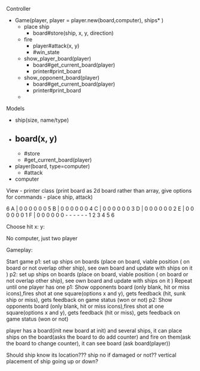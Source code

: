 Controller
- Game(player, player = player.new(board,computer), ships* )
  - place ship
    - board#store(ship, x, y, direction)
  - fire
    - player#attack(x, y)
    - #win_state
  - show_player_board(player)
    - board#get_current_board(player)
    - printer#print_board
  - show_opponent_board(player)
    - board#get_current_board(player)
    - printer#print_board
  -

Models
  - ship(size, name/type)
  - board(x, y)
    -
    - #store
    - #get_current_board(player)
  - player(board, type=computer)
    - #attack
  - computer

View - printer class (print board as 2d board rather than array, give options for commands - place ship, attack)

6 A | 0 0 0 0 0 0
5 B | 0 0 0 0 0 0
4 C | 0 0 0 0 0 0
3 D | 0 0 0 0 0 0
2 E | 0 0 0 0 0 0
1 F | 0 0 0 0 0 0
      - - - - - -
      1 2 3 4 5 6

Choose hit
  x:
  y:

No computer, just two player

Gameplay:

Start game
p1: set up ships on boards (place on board, viable position ( on board or not overlap other ship), see own board and update with ships on it )
p2: set up ships on boards (place on board, viable position ( on board or not overlap other ship), see own board and update with ships on it )
Repeat until one player has one
  p1: Show opponents board (only blank, hit or miss icons),fires shot at one square(options x and y), gets feedback (hit, sunk ship or miss), gets feedback on game status (won or not)
  p2: Show opponents board (only blank, hit or miss icons),fires shot at one square(options x and y), gets feedback (hit or miss), gets feedback on game status (won or not)

player has a board(init new board at init) and several ships, it can place ships on the board(asks the board to do add counter) and fire on them(ask the board to change counter), it can see board (ask board(player))


Should ship know its location???
ship no if damaged or not??
vertical placement of ship going up or down?
